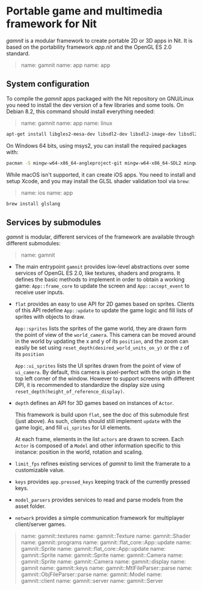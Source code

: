 # Portable game and multimedia framework for Nit

_gamnit_ is a modular framework to create portable 2D or 3D apps in Nit.
It is based on the portability framework _app.nit_ and the OpenGL ES 2.0 standard.

> name: gamnit
> name: app
> name: app

## System configuration

To compile the _gamnit_ apps packaged with the Nit repository on GNU/Linux you need to install the dev version of a few libraries and some tools.
On Debian 8.2, this command should install everything needed:

> name: gamnit
> name: app
> name: linux

~~~bash
apt-get install libgles2-mesa-dev libsdl2-dev libsdl2-image-dev libsdl2-mixer-dev inkscape
~~~

On Windows 64 bits, using msys2, you can install the required packages with:

~~~bash
pacman -S mingw-w64-x86_64-angleproject-git mingw-w64-x86_64-SDL2 mingw-w64-x86_64-SDL2_image mingw-w64-x86_64-SDL2_mixer
~~~

While macOS isn't supported, it can create iOS apps.
You need to install and setup Xcode, and you may install the GLSL shader validation tool via `brew`:

> name: ios
> name: app

~~~bash
brew install glslang
~~~

## Services by submodules

_gamnit_ is modular, different services of the framework are available through different submodules:

> name: gamnit

* The main entrypoint `gamnit` provides low-level abstractions over some services of OpenGL ES 2.0, like textures, shaders and programs.
  It defines the basic methods to implement in order to obtain a working game:
  `App::frame_core` to update the screen and `App::accept_event` to receive user inputs.

* `flat` provides an easy to use API for 2D games based on sprites.
  Clients of this API redefine `App::update` to update the game logic and fill lists of sprites with objects to draw.

  `App::sprites` lists the sprites of the game world, they are drawn form the point of view of the `world_camera`.
  This camera can be moved around in the world by updating the x and y of its `position`,
  and the zoom can easily be set using `reset_depth(desired_world_units_on_y)` or the `z` of its `position`

  `App::ui_sprites` lists the UI sprites drawn from the point of view of `ui_camera`.
  By default, this camera is pixel-perfect with the origin in the top left corner of the window.
  However to support screens with different DPI, it is recommended to standardize
  the display size using `reset_depth(height_of_reference_display)`.

* `depth` defines an API for 3D games based on instances of `Actor`.

  This framework is build upon `flat`, see the doc of this submodule first (just above).
  As such, clients should still implement `update` with the game logic, and fill `ui_sprites` for UI elements.

  At each frame, elements in the list `actors` are drawn to screen.
  Each `Actor` is composed of a `Model` and other information specific to this instance:
  position in the world, rotation and scaling.

* `limit_fps` refines existing services of _gamnit_ to limit the framerate to a customizable value.

* `keys` provides `app.pressed_keys` keeping track of the currently pressed keys.

* `model_parsers` provides services to read and parse models from the asset folder.

* `network` provides a simple communication framework for multiplayer client/server games.

> name: gamnit::textures
> name: gamnit::Texture
> name: gamnit::Shader
> name: gamnit::programs
> name: gamnit::flat_core::App::update
> name: gamnit::Sprite
> name: gamnit::flat_core::App::update
> name: gamnit::Sprite
> name: gamnit::Sprite
> name: gamnit::Camera
> name: gamnit::Sprite
> name: gamnit::Camera
> name: gamnit::display
> name: gamnit
> name: gamnit::keys
> name: gamnit::MtlFileParser::parse
> name: gamnit::ObjFileParser::parse
> name: gamnit::Model
> name: gamnit::client
> name: gamnit::server
> name: gamnit::Server
